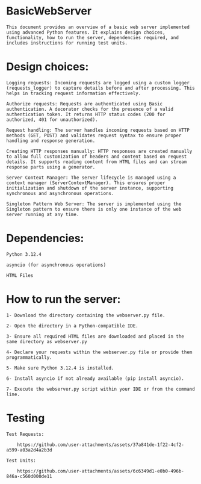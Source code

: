 # BasicWebServer
`This document provides an overview of a basic web server implemented using advanced Python features. It explains design choices, functionality, how to run the server, dependencies required, and includes instructions for running test units.`


# Design choices: 
   `Logging requests: Incoming requests are logged using a custom logger (requests_logger) to capture details before and after processing. This helps in tracking request information effectively.`
   
   `Authorize requests: Requests are authenticated using Basic authentication. A decorator checks for the presence of a valid authentication token. It returns HTTP status codes (200 for authorized, 401 for unauthorized).`
    
   `Request handling: The server handles incoming requests based on HTTP methods (GET, POST) and validates request syntax to ensure proper handling and response generation.`
   
   `Creating HTTP responses manually: HTTP responses are created manually to allow full customization of headers and content based on request details. It supports reading content from HTML files and can stream response parts using a generator.`
   
   `Server Context Manager: The server lifecycle is managed using a context manager (ServerContextManager). This ensures proper initialization and shutdown of the server instance, supporting synchronous and asynchronous operations.`
   
   `Singleton Pattern Web Server: The server is implemented using the Singleton pattern to ensure there is only one instance of the web server running at any time.`

# Dependencies:
   `Python 3.12.4`
   
   `asyncio (for asynchronous operations)`
   
   `HTML Files`

# How to run the server:

`1- Download the directory containing the webserver.py file.`

`2- Open the directory in a Python-compatible IDE.`

`3- Ensure all required HTML files are downloaded and placed in the same directory as webserver.py`

`4- Declare your requests within the webserver.py file or provide them programmatically.`

`5- Make sure Python 3.12.4 is installed.`

`6- Install asyncio if not already available (pip install asyncio).`

`7- Execute the webserver.py script within your IDE or from the command line.`

    

# Testing
`Test Requests:`

        https://github.com/user-attachments/assets/37a841de-1f22-4cf2-a599-a03a2d4a2b3d

   `Test Units:` 
   
        https://github.com/user-attachments/assets/6c6349d1-e0b0-496b-846a-c560d000de11
